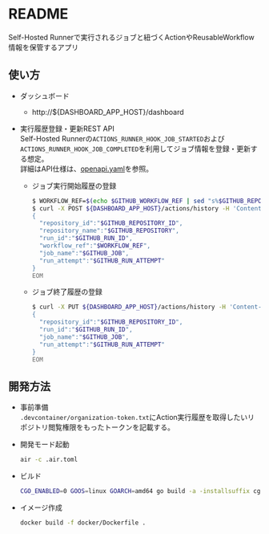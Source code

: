# README

Self-Hosted Runnerで実行されるジョブと紐づくActionやReusableWorkflow情報を保管するアプリ

## 使い方

- ダッシュボード
  - http://${DASHBOARD_APP_HOST}/dashboard

- 実行履歴登録・更新REST API  
  Self-Hosted Runnerの`ACTIONS_RUNNER_HOOK_JOB_STARTED`および`ACTIONS_RUNNER_HOOK_JOB_COMPLETED`を利用してジョブ情報を登録・更新する想定。  
  詳細はAPI仕様は、[openapi.yaml](/docs/rest/openapi.yaml)を参照。
  - ジョブ実行開始履歴の登録

    ```sh
    $ WORKFLOW_REF=$(echo $GITHUB_WORKFLOW_REF | sed "s%$GITHUB_REPOSITORY/%%")
    $ curl -X POST ${DASHBOARD_APP_HOST}/actions/history -H 'Content-Type: application/json' -d @- <<EOM
    {
      "repository_id":"$GITHUB_REPOSITORY_ID",
      "repository_name":"$GITHUB_REPOSITORY",
      "run_id":"$GITHUB_RUN_ID",
      "workflow_ref":"$WORKFLOW_REF",
      "job_name":"$GITHUB_JOB",
      "run_attempt":"$GITHUB_RUN_ATTEMPT"
    }
    EOM
    ```

  - ジョブ終了履歴の登録

    ```sh
    $ curl -X PUT ${DASHBOARD_APP_HOST}/actions/history -H 'Content-Type: application/json' -d @- <<EOM
    {
      "repository_id":"$GITHUB_REPOSITORY_ID",
      "run_id":"$GITHUB_RUN_ID",
      "job_name":"$GITHUB_JOB",
      "run_attempt":"$GITHUB_RUN_ATTEMPT"
    }
    EOM
    ```

## 開発方法

- 事前準備  
  `.devcontainer/organization-token.txt`にAction実行履歴を取得したいリポジトリ閲覧権限をもったトークンを記載する。

- 開発モード起動

  ```sh
  air -c .air.toml
  ```

- ビルド

  ```sh
  CGO_ENABLED=0 GOOS=linux GOARCH=amd64 go build -a -installsuffix cgo
  ```

- イメージ作成

  ```sh
  docker build -f docker/Dockerfile .
  ```
